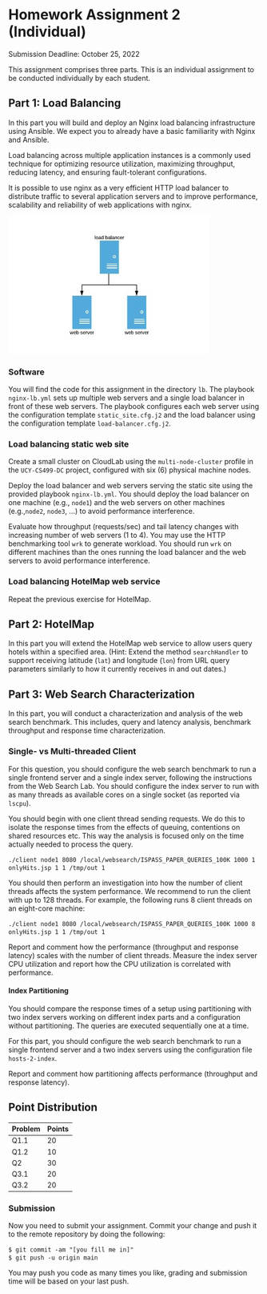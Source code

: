 # Homework Assignment 2 (Individual)

Submission Deadline: October 25, 2022

This assignment comprises three parts. This is an individual assignment to be conducted individually by each student.

## Part 1: Load Balancing

In this part you will build and deploy an Nginx load balancing infrastructure using Ansible. 
We expect you to already have a basic familiarity with Nginx and Ansible. 

Load balancing across multiple application instances is a commonly used technique for optimizing resource utilization, maximizing throughput, reducing latency, and ensuring fault-tolerant configurations.

It is possible to use nginx as a very efficient HTTP load balancer to distribute traffic to several application servers and to improve performance, scalability and reliability of web applications with nginx.

![load balancer](figures/lb.jpg)

### Software 

You will find the code for this assignment in the directory `lb`. 
The playbook `nginx-lb.yml` sets up multiple web servers and a single load balancer in front of these web servers. 
The playbook configures each web server using the configuration template `static_site.cfg.j2` and 
the load balancer using the configuration template `load-balancer.cfg.j2`.

### Load balancing static web site

Create a small cluster on CloudLab using the `multi-node-cluster` profile in the `UCY-CS499-DC` project, configured with six (6) physical machine nodes.

Deploy the load balancer and web servers serving the static site using the provided playbook `nginx-lb.yml`. 
You should deploy the load balancer on one machine (e.g., `node1`) and the web servers on other machines (e.g.,`node2`, `node3`, ...) to avoid performance interference.

Evaluate how throughput (requests/sec) and tail latency changes with increasing number of web servers (1 to 4).
You may use the HTTP benchmarking tool `wrk` to generate workload.
You should run `wrk` on different machines than the ones running the load balancer and the web servers to avoid performance interference.

### Load balancing HotelMap web service

Repeat the previous exercise for HotelMap.

## Part 2: HotelMap

In this part you will extend the HotelMap web service to allow users query hotels within a specified area.
(Hint: Extend the method `searchHandler` to support receiving latitude (`lat`) and longitude (`lon`) from URL query parameters similarly to how it currently receives in and out dates.)

## Part 3: Web Search Characterization

In this part, you will conduct a characterization and analysis of the web search benchmark. This includes, query and latency analysis, benchmark throughput and response time characterization.

### Single- vs Multi-threaded Client

For this question, you should configure the web search benchmark to run a single frontend server and a single index server, following the instructions from the Web Search Lab. You should configure the index server to run with as many threads as available cores on a single socket (as reported via `lscpu`).

You should begin with one client thread sending requests. We do this to isolate the response times from the effects of queuing, contentions on shared resources etc. This way the analysis is focused only on the time actually needed to process the query.

```
./client node1 8080 /local/websearch/ISPASS_PAPER_QUERIES_100K 1000 1 onlyHits.jsp 1 1 /tmp/out 1
```

You should then perform an investigation into how the number of client threads affects the system performance. We recommend to run the client with up to 128 threads. For example, the following runs 8 client threads on an eight-core machine:

```
./client node1 8080 /local/websearch/ISPASS_PAPER_QUERIES_100K 1000 8 onlyHits.jsp 1 1 /tmp/out 1
```

Report and comment how the performance (throughput and response latency) scales with the number of client threads. Measure the index server CPU utilization and report how the CPU utilization is correlated with performance.

#### Index Partitioning

You should compare the response times of a setup using partitioning with two index servers working on different index parts and a configuration without partitioning. The queries are executed sequentially one at a time.

For this part, you should configure the web search benchmark to run a single frontend server and a two index servers using the configuration file `hosts-2-index`.

Report and comment how partitioning affects performance (throughput and response latency).

## Point Distribution

| Problem    | Points |
|------------|--------|
| Q1.1       | 20     |
| Q1.2       | 10     |
| Q2         | 30     |
| Q3.1       | 20     |
| Q3.2       | 20     |

### Submission

Now you need to submit your assignment. Commit your change and push it to the remote repository by doing the following:

```
$ git commit -am "[you fill me in]"
$ git push -u origin main
```

You may push you code as many times you like, grading and submission time will be based on your last push.
